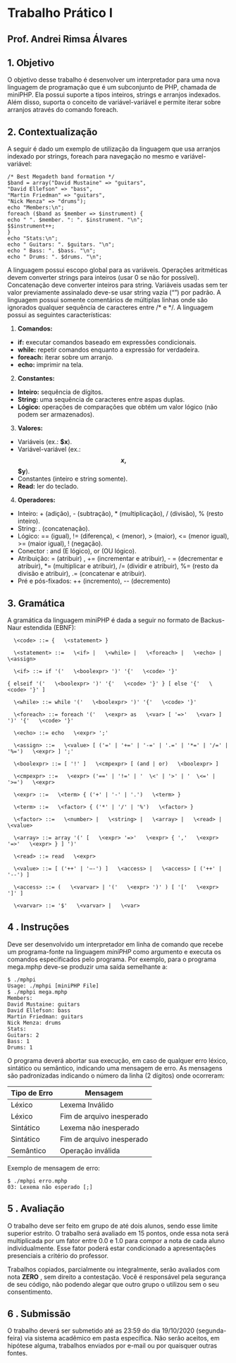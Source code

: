 # Trabalho Prático I
## Prof. Andrei Rimsa Álvares

## 1. Objetivo

O objetivo desse trabalho é desenvolver um interpretador para uma nova
linguagem de programação que é um subconjunto de PHP, chamada de miniPHP.
Ela possui suporte a tipos inteiros, strings e arranjos indexados. Além disso,
suporta o conceito de variável-variável e permite iterar sobre arranjos através do
comando foreach.

## 2. Contextualização

A seguir é dado um exemplo de utilização da linguagem que usa arranjos
indexado por strings, foreach para navegação no mesmo e variável-variável:

```
/* Best Megadeth band formation */
$band = array("David Mustaine" => "guitars",
"David Ellefson" => "bass",
"Martin Friedman" => "guitars",
"Nick Menza" => "drums");
echo "Members:\n";
foreach ($band as $member => $instrument) {
echo " ". $member. ": ". $instrument. "\n";
$$instrument++;
}
echo "Stats:\n";
echo " Guitars: ". $guitars. "\n";
echo " Bass: ". $bass. "\n";
echo " Drums: ". $drums. "\n";
```

A linguagem possui escopo global para as variáveis. Operações aritméticas
devem converter strings para inteiros (usar 0 se não for possível). Concatenação
deve converter inteiros para string. Variáveis usadas sem ter valor previamente
assinalado deve-se usar string vazia (“”) por padrão. A linguagem possui somente
comentários de múltiplas linhas onde são ignorados qualquer sequência de
caracteres entre /* e */. A linguagem possui as seguintes características:


1. **Comandos:**
* **if:** executar comandos baseado em expressões condicionais.
* **while:** repetir comandos enquanto a expressão for verdadeira.
* **foreach:** iterar sobre um arranjo.
* **echo:** imprimir na tela.
2. **Constantes:**
* **Inteiro:** sequência de dígitos.
* **String:** uma sequência de caracteres entre aspas duplas.
* **Lógico:** operações de comparações que obtém um valor lógico (não
podem ser armazenados).
3. **Valores:**
* Variáveis (ex.: **$x**).
* Variável-variável (ex.: **$$x, $$$y**).
* Constantes (inteiro e string somente).
* **Read:** ler do teclado.
4. **Operadores:**
* Inteiro: + (adição), - (subtração), * (multiplicação), / (divisão), % (resto inteiro).
* String: . (concatenação).
* Lógico: == (igual), != (diferença), < (menor), > (maior), <= (menor igual), >= (maior igual), ! (negação).
* Conector : and (E lógico), or (OU lógico).
* Atribuição: = (atribuir) , += (incrementar e atribuir), - =  (decrementar e atribuir), *= (multiplicar e atribuir), /= (dividir e  atribuir), %= (resto da divisão e atribuir), .= (concatenar e atribuir).
* Pré e pós-fixados: ++ (incremento), -- (decremento)

## 3. Gramática

A gramática da linguagem miniPHP é dada a seguir no formato de Backus-
Naur estendida (EBNF):
```
  \<code> ::= {   \<statement> }

  \<statement> ::=   \<if> |   \<while> |   \<foreach> |   \<echo> |   \<assign>

  \<if> ::= if '('   \<boolexpr> ')' '{'   \<code> '}'

{ elseif '('   \<boolexpr> ')' '{'   \<code> '}' } [ else '{'   \<code> '}' ]

  \<while> ::= while '('   \<boolexpr> ')' '{'   \<code> '}'

  \<foreach> ::= foreach '('   \<expr> as   \<var> [ '=>'   \<var> ] ')' '{'   \<code> '}'

  \<echo> ::= echo   \<expr> ';'

  \<assign> ::=   \<value> [ ('=' | '+=' | '-=' | '.=' | '*=' | '/=' | '%=')   \<expr> ] ';'

  \<boolexpr> ::= [ '!' ]   \<cmpexpr> [ (and | or)   \<boolexpr> ]

  \<cmpexpr> ::=   \<expr> ('==' | '!=' | '  \<' | '>' | '  \<=' | '>=')   \<expr>

  \<expr> ::=   \<term> { ('+' | '-' | '.')   \<term> }

  \<term> ::=   \<factor> { ('*' | '/' | '%')   \<factor> }

  \<factor> ::=   \<number> |   \<string> |   \<array> |   \<read> |   \<value>

  \<array> ::= array '(' [   \<expr> '=>'   \<expr> { ','   \<expr> '=>'   \<expr> } ] ')'

  \<read> ::= read   \<expr>

  \<value> ::= [ ('++' | '—-') ]   \<access> |   \<access> [ ('++' | '--') ]

  \<access> ::= (   \<varvar> | '('   \<expr> ')' ) [ '['   \<expr> ']' ]

  \<varvar> ::= '$'   \<varvar> |   \<var>

```

## 4 . Instruções

Deve ser desenvolvido um interpretador em linha de comando que recebe
um programa-fonte na linguagem _miniPHP_ como argumento e executa os
comandos especificados pelo programa. Por exemplo, para o programa mega.mphp
deve-se produzir uma saída semelhante a:
```
$ ./mphpi
Usage: ./mphpi [miniPHP File]
$ ./mphpi mega.mphp
Members:
David Mustaine: guitars
David Ellefson: bass
Martin Friedman: guitars
Nick Menza: drums
Stats:
Guitars: 2
Bass: 1
Drums: 1
```

O programa deverá abortar sua execução, em caso de qualquer erro léxico,
sintático ou semântico, indicando uma mensagem de erro. As mensagens são
padronizadas indicando o número da linha (2 dígitos) onde ocorreram:

Tipo de Erro | Mensagem
------------ | -------------
Léxico | Lexema Inválido
Léxico | Fim de arquivo inesperado
Sintático | Lexema não inesperado
Sintático | Fim de arquivo inesperado
Semântico | Operação inválida


Exemplo de mensagem de erro:
```
$ ./mphpi erro.mphp
03: Lexema não esperado [;]
```
## 5 . Avaliação

O trabalho deve ser feito em grupo de até dois alunos, sendo esse limite
superior estrito. O trabalho será avaliado em 15 pontos, onde essa nota será
multiplicada por um fator entre 0.0 e 1.0 para compor a nota de cada aluno
individualmente. Esse fator poderá estar condicionado a apresentações presenciais
a critério do professor.

Trabalhos copiados, parcialmente ou integralmente, serão avaliados com
nota **ZERO** , sem direito a contestação. Você é responsável pela segurança de seu 
código, não podendo alegar que outro grupo o utilizou sem o seu consentimento.

## 6 . Submissão

O trabalho deverá ser submetido até as 23:59 do dia 19/10/2020 (segunda-
feira) via sistema acadêmico em pasta específica. Não serão aceitos, em hipótese
alguma, trabalhos enviados por e-mail ou por quaisquer outras fontes.
